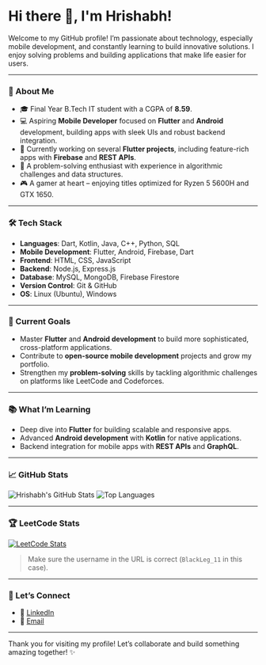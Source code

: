 # Hi there 👋, I'm Hrishabh!

Welcome to my GitHub profile! I’m passionate about technology, especially mobile development, and constantly learning to build innovative solutions. I enjoy solving problems and building applications that make life easier for users.

---

### 🚀 About Me
- 🎓 Final Year B.Tech IT student with a CGPA of **8.59**.
- 💻 Aspiring **Mobile Developer** focused on **Flutter** and **Android** development, building apps with sleek UIs and robust backend integration.
- 🔧 Currently working on several **Flutter projects**, including feature-rich apps with **Firebase** and **REST APIs**.
- 🧩 A problem-solving enthusiast with experience in algorithmic challenges and data structures.
- 🎮 A gamer at heart – enjoying titles optimized for Ryzen 5 5600H and GTX 1650.

---

### 🛠️ Tech Stack
- **Languages**: Dart, Kotlin, Java, C++, Python, SQL
- **Mobile Development**: Flutter, Android, Firebase, Dart
- **Frontend**: HTML, CSS, JavaScript
- **Backend**: Node.js, Express.js
- **Database**: MySQL, MongoDB, Firebase Firestore
- **Version Control**: Git & GitHub
- **OS**: Linux (Ubuntu), Windows

---

### 🌟 Current Goals
- Master **Flutter** and **Android development** to build more sophisticated, cross-platform applications.
- Contribute to **open-source mobile development** projects and grow my portfolio.
- Strengthen my **problem-solving** skills by tackling algorithmic challenges on platforms like LeetCode and Codeforces.

---

### 📚 What I’m Learning
- Deep dive into **Flutter** for building scalable and responsive apps.
- Advanced **Android development** with **Kotlin** for native applications.
- Backend integration for mobile apps with **REST APIs** and **GraphQL**.

---

### 📈 GitHub Stats
![Hrishabh's GitHub Stats](https://github-readme-stats.vercel.app/api?username=HRISH-ABH&show_icons=true&theme=radical)
![Top Languages](https://github-readme-stats.vercel.app/api/top-langs/?username=HRISH-ABH&layout=compact&theme=radical)

---

### 🏆 LeetCode Stats
[![LeetCode Stats](https://leetcode-stats-six.vercel.app/?username=BlackLeg_11)](https://leetcode.com/BlackLeg_11/)

> Make sure the username in the URL is correct (`BlackLeg_11` in this case).

---

### 💬 Let’s Connect
- 💼 [LinkedIn](https://www.linkedin.com/in/hrish-abh/)
- 📧 [Email](mailto:hrishabh.social@gmail.com)

---

Thank you for visiting my profile! Let’s collaborate and build something amazing together! ✨
